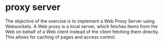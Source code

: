 # proxy server 
The objective of the exercise is to implement a Web Proxy Server using Websockets. A Web proxy is a local server, which fetches items from the Web on behalf of a Web client instead of the client fetching them directly. This allows for caching of pages and access control.
